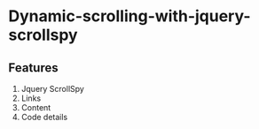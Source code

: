 # Dynamic-scrolling-with-jquery-scrollspy

## Features

1. Jquery ScrollSpy
2. Links
3. Content
4. Code details  